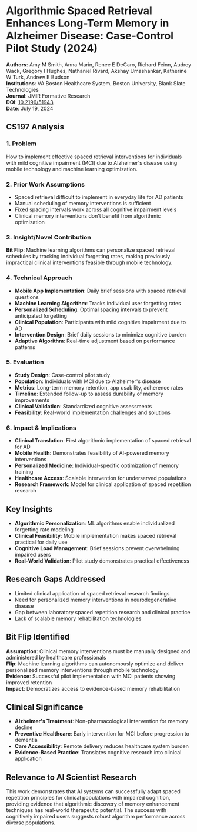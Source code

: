 # Algorithmic Spaced Retrieval Enhances Long-Term Memory in Alzheimer Disease: Case-Control Pilot Study (2024)

**Authors**: Amy M Smith, Anna Marin, Renee E DeCaro, Richard Feinn, Audrey Wack, Gregory I Hughes, Nathaniel Rivard, Akshay Umashankar, Katherine W Turk, Andrew E Budson  
**Institutions**: VA Boston Healthcare System, Boston University, Blank Slate Technologies  
**Journal**: JMIR Formative Research  
**DOI**: [10.2196/51943](https://formative.jmir.org/2024/1/e51943)  
**Date**: July 19, 2024

## CS197 Analysis

### 1. Problem
How to implement effective spaced retrieval interventions for individuals with mild cognitive impairment (MCI) due to Alzheimer's disease using mobile technology and machine learning optimization.

### 2. Prior Work Assumptions
- Spaced retrieval difficult to implement in everyday life for AD patients
- Manual scheduling of memory interventions is sufficient
- Fixed spacing intervals work across all cognitive impairment levels
- Clinical memory interventions don't benefit from algorithmic optimization

### 3. Insight/Novel Contribution
**Bit Flip**: Machine learning algorithms can personalize spaced retrieval schedules by tracking individual forgetting rates, making previously impractical clinical interventions feasible through mobile technology.

### 4. Technical Approach
- **Mobile App Implementation**: Daily brief sessions with spaced retrieval questions
- **Machine Learning Algorithm**: Tracks individual user forgetting rates
- **Personalized Scheduling**: Optimal spacing intervals to prevent anticipated forgetting
- **Clinical Population**: Participants with mild cognitive impairment due to AD
- **Intervention Design**: Brief daily sessions to minimize cognitive burden
- **Adaptive Algorithm**: Real-time adjustment based on performance patterns

### 5. Evaluation
- **Study Design**: Case-control pilot study
- **Population**: Individuals with MCI due to Alzheimer's disease
- **Metrics**: Long-term memory retention, app usability, adherence rates
- **Timeline**: Extended follow-up to assess durability of memory improvements
- **Clinical Validation**: Standardized cognitive assessments
- **Feasibility**: Real-world implementation challenges and solutions

### 6. Impact & Implications
- **Clinical Translation**: First algorithmic implementation of spaced retrieval for AD
- **Mobile Health**: Demonstrates feasibility of AI-powered memory interventions
- **Personalized Medicine**: Individual-specific optimization of memory training
- **Healthcare Access**: Scalable intervention for underserved populations
- **Research Framework**: Model for clinical application of spaced repetition research

## Key Insights
- **Algorithmic Personalization**: ML algorithms enable individualized forgetting rate modeling
- **Clinical Feasibility**: Mobile implementation makes spaced retrieval practical for daily use
- **Cognitive Load Management**: Brief sessions prevent overwhelming impaired users
- **Real-World Validation**: Pilot study demonstrates practical effectiveness

## Research Gaps Addressed
- Limited clinical application of spaced retrieval research findings
- Need for personalized memory interventions in neurodegenerative disease
- Gap between laboratory spaced repetition research and clinical practice
- Lack of scalable memory rehabilitation technologies

## Bit Flip Identified
**Assumption**: Clinical memory interventions must be manually designed and administered by healthcare professionals  
**Flip**: Machine learning algorithms can autonomously optimize and deliver personalized memory interventions through mobile technology  
**Evidence**: Successful pilot implementation with MCI patients showing improved retention  
**Impact**: Democratizes access to evidence-based memory rehabilitation

## Clinical Significance
- **Alzheimer's Treatment**: Non-pharmacological intervention for memory decline
- **Preventive Healthcare**: Early intervention for MCI before progression to dementia
- **Care Accessibility**: Remote delivery reduces healthcare system burden
- **Evidence-Based Practice**: Translates cognitive research into clinical application

## Relevance to AI Scientist Research
This work demonstrates that AI systems can successfully adapt spaced repetition principles for clinical populations with impaired cognition, providing evidence that algorithmic discovery of memory enhancement techniques has real-world therapeutic potential. The success with cognitively impaired users suggests robust algorithm performance across diverse populations.